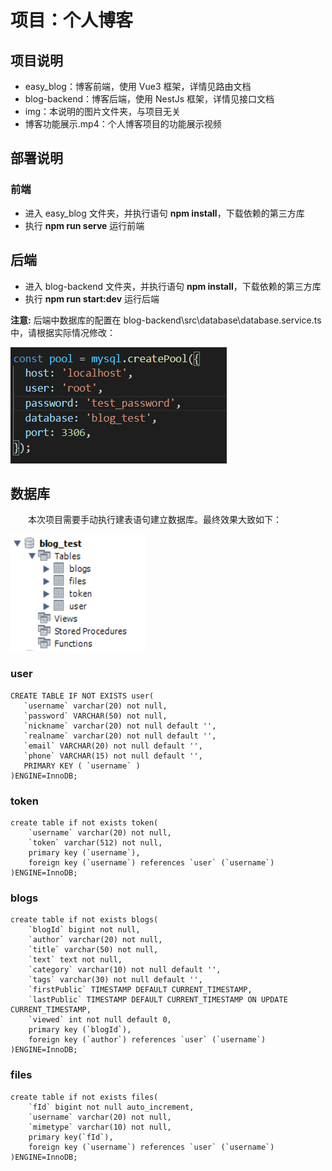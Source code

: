 # 项目：个人博客

## 项目说明

* easy_blog：博客前端，使用 Vue3 框架，详情见路由文档
* blog-backend：博客后端，使用 NestJs 框架，详情见接口文档
* img：本说明的图片文件夹，与项目无关
* 博客功能展示.mp4：个人博客项目的功能展示视频

## 部署说明

### 前端

* 进入 easy_blog 文件夹，并执行语句 **npm install**，下载依赖的第三方库
* 执行 **npm run serve** 运行前端

## 后端

* 进入 blog-backend 文件夹，并执行语句 **npm install**，下载依赖的第三方库
* 执行 **npm run start:dev** 运行后端

**注意:** 后端中数据库的配置在 blog-backend\src\database\database.service.ts 中，请根据实际情况修改：

![image-20210218152255914](img/image-20210218152255914.png)

## 数据库

&emsp;&emsp;本次项目需要手动执行建表语句建立数据库。最终效果大致如下：

![image-20210218152648599](img/image-20210218152648599.png)

### user

```mysql
CREATE TABLE IF NOT EXISTS user(
   `username` varchar(20) not null,
   `password` VARCHAR(50) not null,
   `nickname` varchar(20) not null default '',
   `realname` varchar(20) not null default '',
   `email` VARCHAR(20) not null default '',
   `phone` VARCHAR(15) not null default '',
   PRIMARY KEY ( `username` )
)ENGINE=InnoDB;
```

### token

```mysql
create table if not exists token(
	`username` varchar(20) not null,
    `token` varchar(512) not null,
    primary key (`username`),
    foreign key (`username`) references `user` (`username`)
)ENGINE=InnoDB;
```

### blogs

```mysql
create table if not exists blogs(
	`blogId` bigint not null,
    `author` varchar(20) not null,
    `title` varchar(50) not null,
    `text` text not null,
    `category` varchar(10) not null default '',
	`tags` varchar(30) not null default '',
    `firstPublic` TIMESTAMP DEFAULT CURRENT_TIMESTAMP,
    `lastPublic` TIMESTAMP DEFAULT CURRENT_TIMESTAMP ON UPDATE CURRENT_TIMESTAMP,
    `viewed` int not null default 0,
    primary key (`blogId`),
    foreign key (`author`) references `user` (`username`)
)ENGINE=InnoDB;
```

### files

```mysql
create table if not exists files(
	`fId` bigint not null auto_increment,
    `username` varchar(20) not null,
    `mimetype` varchar(10) not null,
    primary key(`fId`),
    foreign key (`username`) references `user` (`username`)
)ENGINE=InnoDB;
```

